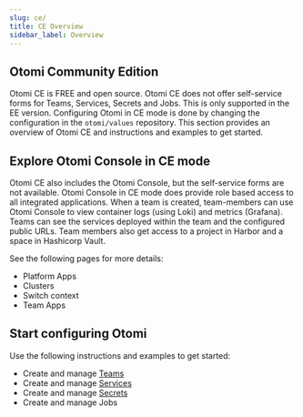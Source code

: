 ```yaml
---
slug: ce/
title: CE Overview
sidebar_label: Overview
---
```


## Otomi Community Edition

Otomi CE is FREE and open source. Otomi CE does not offer self-service forms for Teams, Services, Secrets and Jobs. This is only supported in the EE version. Configuring Otomi in CE mode is done by changing the configuration in the `otomi/values` repository. This section provides an overview of Otomi CE and instructions and examples to get started.

## Explore Otomi Console in CE mode

Otomi CE also includes the Otomi Console, but the self-service forms are not available. Otomi Console in CE mode does provide role based access to all integrated applications. When a team is created, team-members can use Otomi Console to view container logs (using Loki) and metrics (Grafana). Teams can see the services deployed within the team and the configured public URLs. Team members also get access to a project in Harbor and a space in Hashicorp Vault.

See the following pages for more details:

- Platform Apps
- Clusters
- Switch context
- Team Apps

## Start configuring Otomi

Use the following instructions and examples to get started:

- Create and manage [Teams](teams)
- Create and manage [Services](services)
- Create and manage [Secrets](secrets)
- Create and manage Jobs
